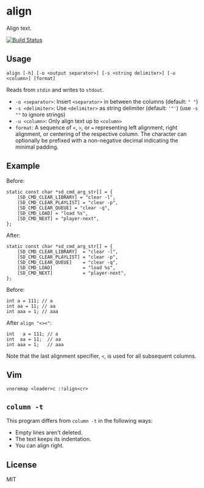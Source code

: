 align
=====

Align text.

[![Build Status](https://travis-ci.org/mahkoh/align.png?branch=master)](https://travis-ci.org/mahkoh/align)

Usage
-----

    align [-h] [-o <output separator>] [-s <string delimiter>] [-u <column>] [format]

Reads from `stdin` and writes to `stdout`.

- `-o <separator>`: Insert `<separator>` in between the columns (default: `" "`)
- `-s <delimiter>`: Use `<delimiter>` as string delimiter (default: `'"'`) (use `-s ""` to ignore strings)
- `-u <column>`: Only align text up to `<column>`
- `format`: A sequence of `<`, `>`, or `=` representing left alignment, right alignment, or centering of the respective column. The character can optionally be prefixed with a non-negative decimal indicating the minimal padding.

Example
-------

Before:

	static const char *sd_cmd_arg_str[] = {
		[SD_CMD_CLEAR_LIBRARY] = "clear -l",
		[SD_CMD_CLEAR_PLAYLIST] = "clear -p",
		[SD_CMD_CLEAR_QUEUE] = "clear -q",
		[SD_CMD_LOAD] = "load %s",
		[SD_CMD_NEXT] = "player-next",
	};

After:

	static const char *sd_cmd_arg_str[] = {
		[SD_CMD_CLEAR_LIBRARY]  = "clear -l",
		[SD_CMD_CLEAR_PLAYLIST] = "clear -p",
		[SD_CMD_CLEAR_QUEUE]    = "clear -q",
		[SD_CMD_LOAD]           = "load %s",
		[SD_CMD_NEXT]           = "player-next",
	};

Before:

    int a = 111; // a
    int aa = 11; // aa
    int aaa = 1; // aaa

After `align "<><"`:

    int   a = 111; // a
    int  aa = 11;  // aa
    int aaa = 1;   // aaa

Note that the last alignment specifier, `<`, is used for all subsequent columns.

Vim
---

    vnoremap <leader>c :!align<cr>


`column -t`
-----------

This program differs from `column -t` in the following ways:

- Empty lines aren't deleted.
- The text keeps its indentation.
- You can align right.

License
-------

MIT
